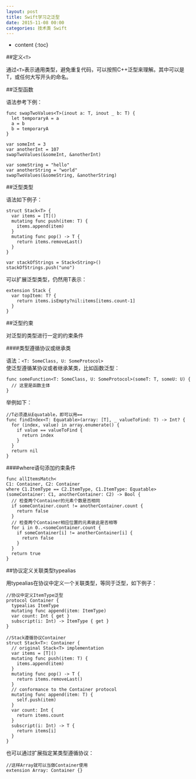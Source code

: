 ```yaml
---
layout: post
title: Swift学习之泛型
date: 2015-11-08 00:00
categories: 技术类 Swift
---
```


* content
{:toc}


##定义`<T>`

通过`<T>`表示通用类型，避免重复代码，可以按照C++泛型来理解。其中可以是T，或任何大写开头的命名。

##泛型函数

语法参考下例：

	func swapTwoValues<T>(inout a: T, inout _ b: T) {
	  let temporaryA = a
	  a = b
	  b = temporaryA
	}

	var someInt = 3
	var anotherInt = 107
	swapTwoValues(&someInt, &anotherInt)
	
	var someString = "hello"
	var anotherString = "world"
	swapTwoValues(&someString, &anotherString)

##泛型类型

语法如下例子：

	struct Stack<T> {
	  var items = [T]()
	  mutating func push(item: T) {
	    items.append(item)
	  }
	  mutating func pop() -> T {
	    return items.removeLast()
	  }
	}

	var stackOfStrings = Stack<String>()
	stackOfStrings.push("uno")

可以扩展泛型类型，仍然用T表示：

	extension Stack {
	  var topItem: T? {
	    return items.isEmpty?nil:items[items.count-1]
	  }
	}


##泛型约束

对泛型的类型进行一定的约束条件  

####类型遵循协议或继承类

语法：`<T: SomeClass, U: SomeProtocol>`  
使泛型遵循某协议或者继承某类，比如函数泛型：  

	func someFunction<T: SomeClass, U: SomeProtocol>(someT: T, someU: U) {
	  // 这⾥是函数主体
	}

举例如下：

	//T必须遵从Equatable，即可以用==
	func findIndex<T: Equatable>(array: [T], _ valueToFind: T) -> Int? {
	  for (index, value) in array.enumerate() {
	    if value == valueToFind {
	      return index
	    }
	  }
	  return nil
	}

####where语句添加约束条件

	func allItemsMatch<
	C1: Container, C2: Container
	where C1.ItemType == C2.ItemType, C1.ItemType: Equatable>
	(someContainer: C1, anotherContainer: C2) -> Bool {
	  // 检查两个Container的元素个数是否相同
	  if someContainer.count != anotherContainer.count {
	    return false
	  }
	  // 检查两个Container相应位置的元素彼此是否相等
	  for i in 0..<someContainer.count {
	    if someContainer[i] != anotherContainer[i] {
	      return false
	    }
	  }
	  return true
	}


##协议定义关联类型typealias

用typealias在协议中定义一个关联类型，等同于泛型，如下例子：

	//协议中定义ItemType泛型
	protocol Container {
	  typealias ItemType
	  mutating func append(item: ItemType)
	  var count: Int { get }
	  subscript(i: Int) -> ItemType { get }
	}

	//Stack遵循协议Container
	struct Stack<T>: Container {
	  // original Stack<T> implementation
	  var items = [T]()
	  mutating func push(item: T) {
	    items.append(item)
	  }
	  mutating func pop() -> T {
	    return items.removeLast()
	  }
	  // conformance to the Container protocol
	  mutating func append(item: T) {
	    self.push(item)
	  }
	  var count: Int {
	    return items.count
	  }
	  subscript(i: Int) -> T {
	    return items[i]
	  }
	}

也可以通过扩展指定某类型遵循协议：

	//这样Array就可以当做Container使用
	extension Array: Container {}

